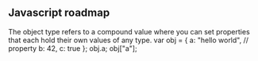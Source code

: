 Javascript roadmap
-----------------

The object type refers to a compound value where you can set properties that each hold their own values of any type.
var obj = {
	a: "hello world", // property
	b: 42,
	c: true
};
obj.a;
obj["a"];
